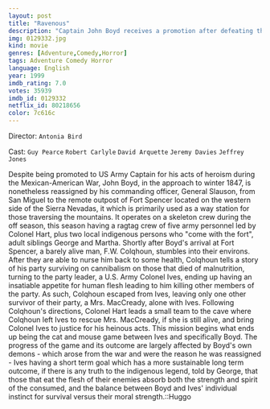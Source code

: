 ```yaml
---
layout: post
title: "Ravenous"
description: "Captain John Boyd receives a promotion after defeating the enemy command in a battle of the Mexican-American War, but because the general realizes it was an act of cowardice that got him there, he is given a backhanded promotion to Fort Spencer, where he is third in command. The others at the fort are two Indians, George and his sister, Martha, who came with the place, Chaplain Toffler, Reich, the soldier; Cleaves, a drugged-up cook; and Knox, who is frequently drunk. When a Scottish.."
img: 0129332.jpg
kind: movie
genres: [Adventure,Comedy,Horror]
tags: Adventure Comedy Horror 
language: English
year: 1999
imdb_rating: 7.0
votes: 35939
imdb_id: 0129332
netflix_id: 80218656
color: 7c616c
---
```

Director: `Antonia Bird`  

Cast: `Guy Pearce` `Robert Carlyle` `David Arquette` `Jeremy Davies` `Jeffrey Jones` 

Despite being promoted to US Army Captain for his acts of heroism during the Mexican-American War, John Boyd, in the approach to winter 1847, is nonetheless reassigned by his commanding officer, General Slauson, from San Miguel to the remote outpost of Fort Spencer located on the western side of the Sierra Nevadas, it which is primarily used as a way station for those traversing the mountains. It operates on a skeleton crew during the off season, this season having a ragtag crew of five army personnel led by Colonel Hart, plus two local indigenous persons who "come with the fort", adult siblings George and Martha. Shortly after Boyd's arrival at Fort Spencer, a barely alive man, F.W. Colqhoun, stumbles into their environs. After they are able to nurse him back to some health, Colqhoun tells a story of his party surviving on cannibalism on those that died of malnutrition, turning to the party leader, a U.S. Army Colonel Ives, ending up having an insatiable appetite for human flesh leading to him killing other members of the party. As such, Colqhoun escaped from Ives, leaving only one other survivor of their party, a Mrs. MacCready, alone with Ives. Following Colqhoun's directions, Colonel Hart leads a small team to the cave where Colqhoun left Ives to rescue Mrs. MacCready, if she is still alive, and bring Colonel Ives to justice for his heinous acts. This mission begins what ends up being the cat and mouse game between Ives and specifically Boyd. The progress of the game and its outcome are largely affected by Boyd's own demons - which arose from the war and were the reason he was reassigned - Ives having a short term goal which has a more sustainable long term outcome, if there is any truth to the indigenous legend, told by George, that those that eat the flesh of their enemies absorb both the strength and spirit of the consumed, and the balance between Boyd and Ives' individual instinct for survival versus their moral strength.::Huggo